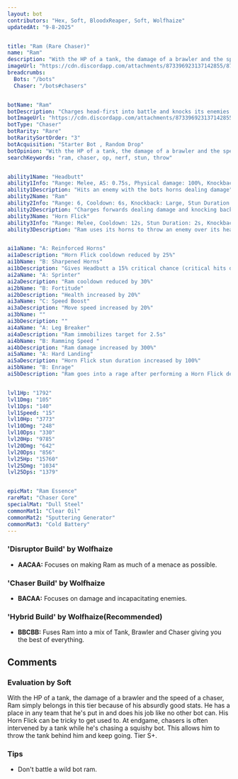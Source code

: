 ```yaml
---
layout: bot
contributors: "Hex, Soft, BloodxReaper, Soft, Wolfhaize"
updatedAt: "9-8-2025"


title: "Ram (Rare Chaser)"
name: "Ram"
description: "With the HP of a tank, the damage of a brawler and the speed of a chaser, Ram simply has absurdly good stats. He has a place in any team that he's put in and does his job like no other bot can. His Horn Flick can be tricky to get used to. At endgame, chasers is often intervened by a tank while he's chasing a squishy bot. This allows him to throw the tank behind him and keep going.\n\n\n"
imageUrl: "https://cdn.discordapp.com/attachments/873396923137142855/873397127710122005/ram.png"
breadcrumbs:
  Bots: "/bots"
  Chaser: "/bots#chasers"


botName: "Ram"
botDescription: "Charges head-first into battle and knocks its enemies all over the arena. High mobility and High Damage."
botImageUrl: "https://cdn.discordapp.com/attachments/873396923137142855/873397127710122005/ram.png"
botType: "Chaser"
botRarity: "Rare"
botRaritySortOrder: "3"
botAcquisition: "Starter Bot , Random Drop"
botOpinion: "With the HP of a tank, the damage of a brawler and the speed of a chaser, Ram simply has absurdly good stats. He has a place in any team that he's put in and does his job like no other bot can. His Horn Flick can be tricky to get used to. At endgame, chasers is often intervened by a tank while he's chasing a squishy bot. This allows him to throw the tank behind him and keep going."
searchKeywords: "ram, chaser, op, nerf, stun, throw"


ability1Name: "Headbutt"
ability1Info: "Range: Melee, AS: 0.75s, Physical damage: 100%, Knockback:Small"
ability1Description: "Hits an enemy with the bots horns dealing damage"
ability2Name: "Ram"
ability2Info: "Range: 6, Cooldown: 6s, Knockback: Large, Stun Duration: 0.5s, Physical damage: 48%(citation needed)"
ability2Description: "Charges forwards dealing damage and knocking back any enemies ram collides with"
ability3Name: "Horn Flick"
ability3Info: "Range: Melee, Cooldown: 12s, Stun Duration: 2s, Knockback: small, Physical damage: 143%"
ability3Description: "Ram uses its horns to throw an enemy over its head, stunning it and dealing damage"


ai1aName: "A: Reinforced Horns"
ai1aDescription: "Horn Flick cooldown reduced by 25%"
ai1bName: "B: Sharpened Horns"
ai1bDescription: "Gives Headbutt a 15% critical chance (critical hits deals double damage)"
ai2aName: "A: Sprinter"
ai2aDescription: "Ram cooldown reduced by 30%"
ai2bName: "B: Fortitude"
ai2bDescription: "Health increased by 20%"
ai3aName: "C: Speed Boost"
ai3aDescription: "Move speed increased by 20%"
ai3bName: ""
ai3bDescription: ""
ai4aName: "A: Leg Breaker"
ai4aDescription: "Ram immobilizes target for 2.5s"
ai4bName: "B: Ramming Speed "
ai4bDescription: "Ram damage increased by 300%"
ai5aName: "A: Hard Landing"
ai5aDescription: "Horn Flick stun duration increased by 100%"
ai5bName: "B: Enrage"
ai5bDescription: "Ram goes into a rage after performing a Horn Flick dealing double damage for 3s"


lvl1Hp: "1792"
lvl1Dmg: "105"
lvl1Dps: "140"
lvl1Speed: "15"
lvl10Hp: "3773"
lvl10Dmg: "248"
lvl10Dps: "330"
lvl20Hp: "9785"
lvl20Dmg: "642"
lvl20Dps: "856"
lvl25Hp: "15760"
lvl25Dmg: "1034"
lvl25Dps: "1379"


epicMat: "Ram Essence"
rareMat: "Chaser Core"
specialMat: "Dull Steel"
commonMat1: "Clear Oil"
commonMat2: "Sputtering Generator"
commonMat3: "Cold Battery"
---
```


### 'Disruptor Build' by Wolfhaize
- **AACAA:** Focuses on making Ram as much of a menace as possible.

### 'Chaser Build' by Wolfhaize 
- **BACAA:** Focuses on damage and incapacitating enemies.

### 'Hybrid Build' by Wolfhaize(Recommended)
- **BBCBB:** Fuses Ram into a mix of Tank, Brawler and Chaser giving you the best of everything.

## Comments

### Evaluation by Soft
With the HP of a tank, the damage of a brawler and the speed of a chaser, Ram simply belongs in this tier because of his absurdly good stats. He has a place in any team that he's put in and does his job like no other bot can. His Horn Flick can be tricky to get used to. At endgame, chasers is often intervened by a tank while he's chasing a squishy bot. This allows him to throw the tank behind him and keep going. Tier S+.

### Tips
- Don't battle a wild bot ram.

